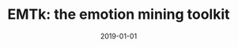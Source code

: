 ---
title: "EMTk: the emotion mining toolkit"
collection: publications
category: conferences
permalink: /publication/2019-01-01-EMTk-the-emotion-mining-toolkit
date: 2019-01-01
venue: 'In Proc. of the 4th International Workshop on Emotion Awareness in Software Engineering, SEmotion@ICSE 2019, Montreal, QC, Canada, May 28, 2019'
paperurl: 'https://doi.org/10.1109/SEmotion.2019.00014'
citation: ' Fabio Calefato,  Filippo Lanubile,  Nicole Novielli,  Luigi Quaranta, &quot;EMTk: the emotion mining toolkit.&quot; <i>In Proc. of the 4th International Workshop on Emotion Awareness in Software Engineering, SEmotion@ICSE 2019, Montreal, QC, Canada, May 28, 2019</i>, 2019.'
doi: https://doi.org/10.1109/SEmotion.2019.00014
---